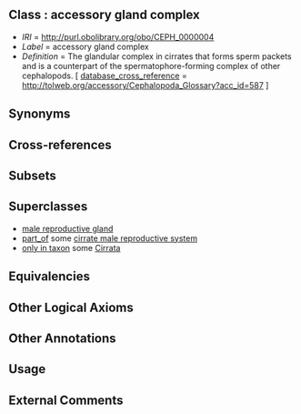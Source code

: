 
## Class : accessory gland complex

 * *IRI* = http://purl.obolibrary.org/obo/CEPH_0000004
 * *Label* = accessory gland complex
 * *Definition* = The glandular complex in cirrates that forms sperm packets and is a counterpart of the spermatophore-forming complex of other cephalopods.  [ [database_cross_reference](../../ef/oboInOwl#hasDbXref.md) = http://tolweb.org/accessory/Cephalopoda_Glossary?acc_id=587 ]

## Synonyms


## Cross-references


## Subsets


## Superclasses

 * [male reproductive gland](../../UBERON/99/UBERON_0005399.md)
 * [part_of](../../BFO/50/BFO_0000050.md) some [cirrate male reproductive system](../../CEPH/63/CEPH_0000063.md)
 * [only in taxon](../../RO/60/RO_0002160.md) some [Cirrata](../../NCBITaxon/43/NCBITaxon_61743.md)

## Equivalencies


## Other Logical Axioms


## Other Annotations


## Usage


## External Comments

